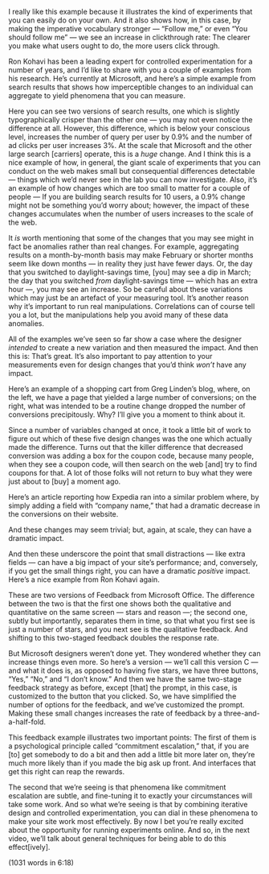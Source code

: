 I really like this example
because it illustrates the kind of experiments
that you can easily do on your own.
And it also shows how, in this case,
by making the imperative vocabulary stronger —
“Follow me,” or even “You should follow me” —
we see an increase in clickthrough rate:
The clearer you make what users ought to do,
the more users click through.

Ron Kohavi has been a leading expert
for controlled experimentation for a number of years,
and I’d like to share with you a couple of examples from his research.
He’s currently at Microsoft,
and here’s a simple example from search results
that shows how imperceptible changes to an individual
can aggregate to yield phenomena that you can measure.

Here you can see two versions of search results,
one which is slightly typographically crisper than the other one —
you may not even notice the difference at all.
However, this difference, which is below your conscious level,
increases the number of query per user by 0.9%
and the number of ad clicks per user increases 3%.
At the scale that Microsoft and the other large search [carriers] operate,
this is a *huge* change.
And I think this is a nice example of how, in general,
the giant scale of experiments that you can conduct on the web
makes small but consequential differences detectable —
things which we’d never see in the lab
you can now investigate.
Also, it’s an example of how changes
which are too small to matter for a couple of people —
If you are building search results for 10 users,
a 0.9% change might not be something you’d worry about;
however, the impact of these changes accumulates
when the number of users increases to the scale of the web.

It *is* worth mentioning that some of the changes that you may see
might in fact be anomalies rather than real changes.
For example, aggregating results on a month-by-month basis
may make February or shorter months seem like down months —
in reality they just have fewer days.
Or, the day that you switched to daylight-savings time,
[you] may see a dip in March;
the day that you switched *from* daylight-savings time —
which has an extra hour —, you may see an increase.
So be careful about these variations
which may just be an artefact of your measuring tool.
It’s another reason why it’s important to run real manipulations.
Correlations can of course tell you a lot,
but the manipulations help you avoid many of these data anomalies.

All of the examples we’ve seen so far
show a case where the designer *intended* to create a new variation
and then measured the impact.
And then this is: That’s great.
It’s also important to pay attention to your measurements
even for design changes that you’d think *won’t* have any impact.

Here’s an example of a shopping cart from Greg Linden’s blog,
where, on the left, we have a page that yielded a large number of conversions;
on the right, what was intended to be a routine change
dropped the number of conversions precipitously.
Why?
I’ll give you a moment to think about it.

Since a number of variables changed at once,
it took a little bit of work to figure out
which of these five design changes
was the one which actually made the difference.
Turns out that the killer difference that decreased conversion
was adding a box for the coupon code,
because many people, when they see a coupon code,
will then search on the web [and] try to find coupons for that.
A lot of those folks will not return
to buy what they were just about to [buy] a moment ago.

Here’s an article reporting how Expedia ran into a similar problem
where, by simply adding a field with “company name,”
that had a dramatic decrease in the conversions on their website.

And these changes may seem trivial;
but, again, at scale, they can have a dramatic impact.

And then these underscore the point that small distractions —
like extra fields — can have a big impact of your site’s performance;
and, conversely, if you get the small things right,
you can have a dramatic *positive* impact.
Here’s a nice example from Ron Kohavi again.

These are two versions of Feedback from Microsoft Office.
The difference between the two is that
the first one shows both the qualitative and quantitative on the same screen —
stars and reason —;
the second one, subtly but importantly, separates them in time,
so that what you first see is just a number of stars,
and you next see is the qualitative feedback.
And shifting to this two-staged feedback doubles the response rate.

But Microsoft designers weren’t done yet.
They wondered whether they can increase things even more.
So here’s a version — we’ll call this version C —
and what it does is,
as opposed to having five stars, we have three buttons,
“Yes,” “No,” and “I don’t know.”
And then we have the same two-stage feedback strategy as before,
except [that] the prompt, in this case, is customized
to the button that you clicked.
So, we have simplified the number of options for the feedback,
and we’ve customized the prompt.
Making these small changes
increases the rate of feedback by a three-and-a-half-fold.

This feedback example illustrates two important points:
The first of them is a psychological principle called “commitment escalation,”
that, if you are [to] get somebody to do a bit
and then add a little bit more later on,
they’re much more likely than if you made the big ask up front.
And interfaces that get this right can reap the rewards.

The second that we’re seeing is that
phenomena like commitment escalation are subtle,
and fine-tuning it to exactly your circumstances will take some work.
And so what we’re seeing is that
by combining iterative design and controlled experimentation,
you can dial in these phenomena
to make your site work most effectively.
By now I bet you’re really excited
about the opportunity for running experiments online.
And so, in the next video,
we’ll talk about general techniques for being able to do this effect[ively].

(1031 words in 6:18)
